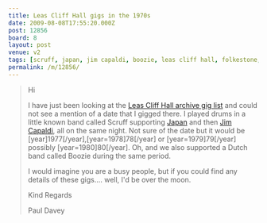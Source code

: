 ```yaml
---
title: Leas Cliff Hall gigs in the 1970s
date: 2009-08-08T17:55:20.000Z
post: 12856
board: 8
layout: post
venue: v2
tags: [scruff, japan, jim capaldi, boozie, leas cliff hall, folkestone, music, gig history, folkestone history, folkestone gig history, folkestone music history, "1970s", "1977", "1978", "1979", "1980", paul davey]
permalink: /m/12856/
---
```

<blockquote>Hi
 
I have just been looking at the <a href="http://www.folkestonegerald.com/v/2/Leas+Cliff+Hall/history">Leas Cliff Hall archive gig list</a> and could not see a mention of a date that I gigged there. I played drums in a little known band called Scruff supporting <a href="/wiki/japan">Japan</a> and then <a href="/wiki/jim+capaldi">Jim Capaldi</a>, all on the same night. Not sure of the date but it would be [year]1977[/year],[year=1978]78[/year] or [year=1979]79[/year] possibly [year=1980]80[/year]. Oh, and we also supported a Dutch band called Boozie during the same period.
 
I would imagine you are a busy people, but if you could find any details of these gigs.... well, I'd be over the moon.
 
Kind Regards
 
 
 
Paul Davey</blockquote>
